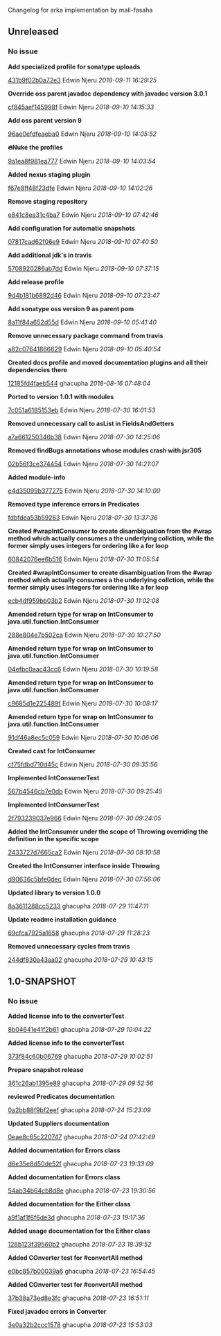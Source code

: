 
Changelog for arka implementation by mali-fasaha

## Unreleased
### No issue

**Add specialized profile for sonatype uploads**


[431b9f02b0a72e3](https://github.com/mali-fasaha/arka/commit/431b9f02b0a72e3) Edwin Njeru *2018-09-11 16:29:25*

**Override oss parent javadoc dependency with javadoc version 3.0.1**


[cf845aef145998f](https://github.com/mali-fasaha/arka/commit/cf845aef145998f) Edwin Njeru *2018-09-10 14:15:33*

**Add oss parent version 9**


[96ae0efdfeaeba0](https://github.com/mali-fasaha/arka/commit/96ae0efdfeaeba0) Edwin Njeru *2018-09-10 14:05:52*

**:fire:Nuke the profiles**


[9a1ea8f981ea777](https://github.com/mali-fasaha/arka/commit/9a1ea8f981ea777) Edwin Njeru *2018-09-10 14:03:54*

**Added nexus staging plugin**


[f67e8ff48f23dfe](https://github.com/mali-fasaha/arka/commit/f67e8ff48f23dfe) Edwin Njeru *2018-09-10 14:02:26*

**Remove staging repository**


[e841c8ea31c4ba7](https://github.com/mali-fasaha/arka/commit/e841c8ea31c4ba7) Edwin Njeru *2018-09-10 07:42:46*

**Add configuration for automatic snapshots**


[07817cad62f06e9](https://github.com/mali-fasaha/arka/commit/07817cad62f06e9) Edwin Njeru *2018-09-10 07:40:50*

**Add additional jdk's in travis**


[5708920286ab7dd](https://github.com/mali-fasaha/arka/commit/5708920286ab7dd) Edwin Njeru *2018-09-10 07:37:15*

**Add release profile**


[9d4b181b6892d46](https://github.com/mali-fasaha/arka/commit/9d4b181b6892d46) Edwin Njeru *2018-09-10 07:23:47*

**Add sonatype oss version 9 as parent pom**


[8a11f84a652d55d](https://github.com/mali-fasaha/arka/commit/8a11f84a652d55d) Edwin Njeru *2018-09-10 05:41:40*

**Remove unnecessary package command from travis**


[a82c07641866629](https://github.com/mali-fasaha/arka/commit/a82c07641866629) Edwin Njeru *2018-09-10 05:40:54*

**Created docs profile and moved documentation plugins and all their dependencies there**


[12185fd4faeb544](https://github.com/mali-fasaha/arka/commit/12185fd4faeb544) ghacupha *2018-08-16 07:48:04*

**Ported to version 1.0.1 with modules**


[7c051a6185153eb](https://github.com/mali-fasaha/arka/commit/7c051a6185153eb) Edwin Njeru *2018-07-30 16:01:53*

**Removed unnecessary call to asList in FieldsAndGetters**


[a7a661250346b38](https://github.com/mali-fasaha/arka/commit/a7a661250346b38) Edwin Njeru *2018-07-30 14:25:06*

**Removed findBugs annotations whose modules crash with jsr305**


[02b56f3ce374454](https://github.com/mali-fasaha/arka/commit/02b56f3ce374454) Edwin Njeru *2018-07-30 14:21:07*

**Added module-info**


[e4d35099b377275](https://github.com/mali-fasaha/arka/commit/e4d35099b377275) Edwin Njeru *2018-07-30 14:10:00*

**Removed type inference errors in Predicates**


[fdbfdea53b59263](https://github.com/mali-fasaha/arka/commit/fdbfdea53b59263) Edwin Njeru *2018-07-30 13:37:36*

**Created #wrapIntConsumer to create disambiguation from the #wrap method which actually consumes a the underlying collction, while the former simply uses integers for ordering like a for loop**


[60842076ee6b516](https://github.com/mali-fasaha/arka/commit/60842076ee6b516) Edwin Njeru *2018-07-30 11:05:54*

**Created #wrapIntConsumer to create disambiguation from the #wrap method which actually consumes a the underlying collction, while the former simply uses integers for ordering like a for loop**


[ecb4df959bb03b2](https://github.com/mali-fasaha/arka/commit/ecb4df959bb03b2) Edwin Njeru *2018-07-30 11:02:08*

**Amended return type for wrap on IntConsumer to java.util.function.IntConsumer**


[288e804e7b502ca](https://github.com/mali-fasaha/arka/commit/288e804e7b502ca) Edwin Njeru *2018-07-30 10:27:50*

**Amended return type for wrap on IntConsumer to java.util.function.IntConsumer**


[04efbc0aac43cc6](https://github.com/mali-fasaha/arka/commit/04efbc0aac43cc6) Edwin Njeru *2018-07-30 10:19:58*

**Amended return type for wrap on IntConsumer to java.util.function.IntConsumer**


[c9685d1e225489f](https://github.com/mali-fasaha/arka/commit/c9685d1e225489f) Edwin Njeru *2018-07-30 10:08:17*

**Amended return type for wrap on IntConsumer to java.util.function.IntConsumer**


[91df46a8ec5c059](https://github.com/mali-fasaha/arka/commit/91df46a8ec5c059) Edwin Njeru *2018-07-30 10:06:06*

**Created cast for IntConsumer**


[cf75fdbd710d45c](https://github.com/mali-fasaha/arka/commit/cf75fdbd710d45c) Edwin Njeru *2018-07-30 09:35:56*

**Implemented IntConsumerTest**


[567b4546cb7e0db](https://github.com/mali-fasaha/arka/commit/567b4546cb7e0db) Edwin Njeru *2018-07-30 09:25:45*

**Implemented IntConsumerTest**


[2f793239037e966](https://github.com/mali-fasaha/arka/commit/2f793239037e966) Edwin Njeru *2018-07-30 09:24:05*

**Added the IntConsumer under the scope of Throwing overriding the definition in the specific scope**


[2433727d7665ca2](https://github.com/mali-fasaha/arka/commit/2433727d7665ca2) Edwin Njeru *2018-07-30 08:10:58*

**Created the IntConsumer interface inside Throwing**


[d90636c5bfe0dec](https://github.com/mali-fasaha/arka/commit/d90636c5bfe0dec) Edwin Njeru *2018-07-30 07:56:06*

**Updated library to version 1.0.0**


[8a3611288cc5233](https://github.com/mali-fasaha/arka/commit/8a3611288cc5233) ghacupha *2018-07-29 11:47:11*

**Update readme installation guidance**


[69cfca7925a1658](https://github.com/mali-fasaha/arka/commit/69cfca7925a1658) ghacupha *2018-07-29 11:28:23*

**Removed unnecessary cycles from travis**


[244df830a43aa02](https://github.com/mali-fasaha/arka/commit/244df830a43aa02) ghacupha *2018-07-29 10:43:15*


## 1.0-SNAPSHOT
### No issue

**Added license info to the converterTest**


[8b04641e41f2b61](https://github.com/mali-fasaha/arka/commit/8b04641e41f2b61) ghacupha *2018-07-29 10:04:22*

**Added license info to the converterTest**


[373f84c60b06769](https://github.com/mali-fasaha/arka/commit/373f84c60b06769) ghacupha *2018-07-29 10:02:51*

**Prepare snapshot release**


[361c26ab1395e89](https://github.com/mali-fasaha/arka/commit/361c26ab1395e89) ghacupha *2018-07-29 09:52:56*

**reviewed Predicates documentation**


[0a2bb88f9bf2eef](https://github.com/mali-fasaha/arka/commit/0a2bb88f9bf2eef) ghacupha *2018-07-24 15:23:09*

**Updated Suppliers documentation**


[0eae8c65c220747](https://github.com/mali-fasaha/arka/commit/0eae8c65c220747) ghacupha *2018-07-24 07:42:49*

**Added documentation for Errors class**


[d6e35e8d50de52f](https://github.com/mali-fasaha/arka/commit/d6e35e8d50de52f) ghacupha *2018-07-23 19:33:09*

**Added documentation for Errors class**


[54ab34b64cb8d8e](https://github.com/mali-fasaha/arka/commit/54ab34b64cb8d8e) ghacupha *2018-07-23 19:30:56*

**Added documentation for the Either class**


[a9f1af1f6f6de3d](https://github.com/mali-fasaha/arka/commit/a9f1af1f6f6de3d) ghacupha *2018-07-23 19:17:36*

**Added usage documentation for the Either class**


[126b123f39560b2](https://github.com/mali-fasaha/arka/commit/126b123f39560b2) ghacupha *2018-07-23 18:39:52*

**Added COnverter test for #convertAll method**


[e0bc857b00039a6](https://github.com/mali-fasaha/arka/commit/e0bc857b00039a6) ghacupha *2018-07-23 16:54:45*

**Added COnverter test for #convertAll method**


[37b38a73ed8e3fc](https://github.com/mali-fasaha/arka/commit/37b38a73ed8e3fc) ghacupha *2018-07-23 16:51:11*

**Fixed javadoc errors in Converter**


[3e0a32b2ccc1578](https://github.com/mali-fasaha/arka/commit/3e0a32b2ccc1578) ghacupha *2018-07-23 15:53:03*



